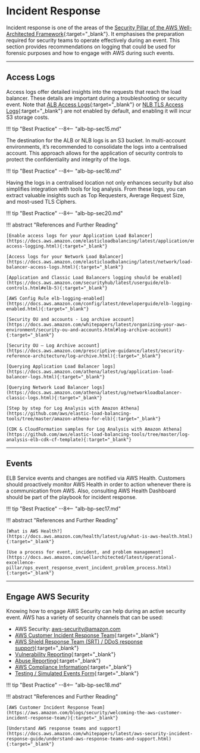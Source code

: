 # Incident Response

Incident response is one of the areas of the [Security Pillar of the AWS Well-Architected Framework](https://docs.aws.amazon.com/wellarchitected/latest/security-pillar/incident-response.html){:target="_blank"}. It emphasises the preparation required for security teams to operate effectively during an event. This section provides recommendations on logging that could be used for forensic purposes and how to engage with AWS during such events.

---

## Access Logs

Access logs offer detailed insights into the requests that reach the load balancer. These details are important during a troubleshooting or security event. Note that [ALB Access Logs](https://docs.aws.amazon.com/elasticloadbalancing/latest/application/load-balancer-access-logs.html){:target="_blank"} or [NLB TLS Access Logs](https://docs.aws.amazon.com/elasticloadbalancing/latest/network/load-balancer-access-logs.html){:target="_blank"} are not enabled by default, and enabling it will incur S3 storage costs.

!!! tip "Best Practice"
--8<-- "alb-bp-sec15.md"

The destination for the ALB or NLB logs is an S3 bucket. In multi-account environments, it’s recommended to consolidate the logs into a centralised account. This approach allows for the application of  security controls to protect the confidentiality and integrity of the logs.

!!! tip "Best Practice"
--8<-- "alb-bp-sec16.md"

Having the logs in a centralised location not only enhances security but also simplifies integration with tools for log analysis. From these logs, you can extract valuable insights such as Top Requesters, Average Request Size, and most-used TLS Ciphers.

!!! tip "Best Practice"
--8<-- "alb-bp-sec20.md"



!!! abstract "References and Further Reading"

    [Enable access logs for your Application Load Balancer](https://docs.aws.amazon.com/elasticloadbalancing/latest/application/enable-access-logging.html){:target="_blank"}

    [Access logs for your Network Load Balancer](https://docs.aws.amazon.com/elasticloadbalancing/latest/network/load-balancer-access-logs.html){:target="_blank"}

    [Application and Classic Load Balancers logging should be enabled](https://docs.aws.amazon.com/securityhub/latest/userguide/elb-controls.html#elb-5){:target="_blank"}

    [AWS Config Rule elb-logging-enabled](https://docs.aws.amazon.com/config/latest/developerguide/elb-logging-enabled.html){:target="_blank"}

    [Security OU and accounts - Log archive account](https://docs.aws.amazon.com/whitepapers/latest/organizing-your-aws-environment/security-ou-and-accounts.html#log-archive-account){:target="_blank"}

    [Security OU – Log Archive account](https://docs.aws.amazon.com/prescriptive-guidance/latest/security-reference-architecture/log-archive.html){:target="_blank"}

    [Querying Application Load Balancer logs](https://docs.aws.amazon.com/athena/latest/ug/application-load-balancer-logs.html){:target="_blank"}

    [Querying Network Load Balancer logs](https://docs.aws.amazon.com/athena/latest/ug/networkloadbalancer-classic-logs.html){:target="_blank"}

    [Step by step for Log Analysis with Amazon Athena](https://github.com/aws/elastic-load-balancing-tools/tree/master/amazon-athena-for-elb){:target="_blank"}

    [CDK & CloudFormation samples for Log Analysis with Amazon Athena](https://github.com/aws/elastic-load-balancing-tools/tree/master/log-analysis-elb-cdk-cf-template){:target="_blank"}

---

## Events

ELB Service events and changes are notified via AWS Health. Customers should proactively monitor AWS Health in order to action whenever there is a communication from AWS. Also, consulting AWS Health Dashboard should be part of the playbook for incident response.

!!! tip "Best Practice"
--8<-- "alb-bp-sec17.md"

!!! abstract "References and Further Reading"

    [What is AWS Health?](https://docs.aws.amazon.com/health/latest/ug/what-is-aws-health.html){:target="_blank"}

    [Use a process for event, incident, and problem management](https://docs.aws.amazon.com/wellarchitected/latest/operational-excellence-pillar/ops_event_response_event_incident_problem_process.html){:target="_blank"}

---

## Engage AWS Security

Knowing how to engage AWS Security can help during an active security event. AWS has a variety of security channels that can be used:


* AWS Security: aws-security@amazon.com
* [AWS Customer Incident Response Team](https://aws.amazon.com/blogs/security/welcoming-the-aws-customer-incident-response-team/){:target="_blank"}
* [AWS Shield Response Team (SRT) / DDoS response support](https://docs.aws.amazon.com/waf/latest/developerguide/ddos-responding.html#ddos-responding-contact-support){:target="_blank"}
* [Vulnerability Reporting](https://aws.amazon.com/security/vulnerability-reporting/){:target="_blank"}
* [Abuse Reporting](https://support.aws.amazon.com/#/contacts/report-abuse){:target="_blank"}
* [AWS Compliance Information](https://pages.awscloud.com/compliance-contact-us.html){:target="_blank"}
* [Testing / Simulated Events Form](https://support.console.aws.amazon.com/support/contacts#/simulated-events){:target="_blank"}


!!! tip "Best Practice"
--8<-- "alb-bp-sec18.md"

!!! abstract "References and Further Reading"

    [AWS Customer Incident Response Team](https://aws.amazon.com/blogs/security/welcoming-the-aws-customer-incident-response-team/){:target="_blank"}

    [Understand AWS response teams and support](https://docs.aws.amazon.com/whitepapers/latest/aws-security-incident-response-guide/understand-aws-response-teams-and-support.html){:target="_blank"}

